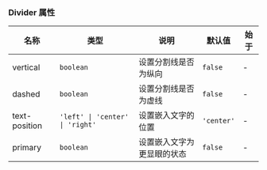 ### Divider 属性

| 名称          | 类型                            | 说明                       | 默认值     | 始于 |
| ------------- | ------------------------------- | -------------------------- | ---------- | ---- |
| vertical      | `boolean`                       | 设置分割线是否为纵向       | `false`    | -    |
| dashed        | `boolean`                       | 设置分割线是否为虚线       | `false`    | -    |
| text-position | `'left' \| 'center' \| 'right'` | 设置嵌入文字的位置         | `'center'` | -    |
| primary       | `boolean`                       | 设置嵌入文字为更显眼的状态 | `false`    | -    |
